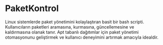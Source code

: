 # PaketKontrol
Linux sistemlerde paket yönetimini kolaylaştıran basit bir bash scripti. Kullanıcıların paketleri aramasına, kurmasına, güncellemesine ve kaldırmasına olanak tanır. Apt tabanlı dağıtımlar için paket yönetimi otomasyonunu geliştirmek ve kullanıcı deneyimini artırmak amacıyla idealdir.
